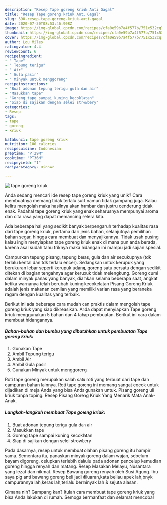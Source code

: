 ```yaml
---
description: "Resep Tape goreng kriuk Anti Gagal"
title: "Resep Tape goreng kriuk Anti Gagal"
slug: 390-resep-tape-goreng-kriuk-anti-gagal
date: 2020-07-30T08:53:46.908Z
image: https://img-global.cpcdn.com/recipes/cfa0e59b7a4f577b/751x532cq70/tape-goreng-kriuk-foto-resep-utama.jpg
thumbnail: https://img-global.cpcdn.com/recipes/cfa0e59b7a4f577b/751x532cq70/tape-goreng-kriuk-foto-resep-utama.jpg
cover: https://img-global.cpcdn.com/recipes/cfa0e59b7a4f577b/751x532cq70/tape-goreng-kriuk-foto-resep-utama.jpg
author: Lou Miles
ratingvalue: 4.4
reviewcount: 6
recipeingredient:
- " Tape"
- " Tepung terigu"
- " Air"
- " Gula pasir"
- " Minyak untuk menggoreng"
recipeinstructions:
- "Buat adonan tepung terigu gula dan air"
- "Masukkan tape"
- "Goreng tape sampai kuning kecoklatan"
- "Siap di sajikan dengan selei strowbery"
categories:
- Resep
tags:
- tape
- goreng
- kriuk

katakunci: tape goreng kriuk 
nutrition: 100 calories
recipecuisine: Indonesian
preptime: "PT29M"
cooktime: "PT36M"
recipeyield: "1"
recipecategory: Dinner

---
```



![Tape goreng kriuk](https://img-global.cpcdn.com/recipes/cfa0e59b7a4f577b/751x532cq70/tape-goreng-kriuk-foto-resep-utama.jpg)

Anda sedang mencari ide resep tape goreng kriuk yang unik? Cara membuatnya memang tidak terlalu sulit namun tidak gampang juga. Kalau keliru mengolah maka hasilnya akan hambar dan justru cenderung tidak enak. Padahal tape goreng kriuk yang enak seharusnya mempunyai aroma dan cita rasa yang dapat memancing selera kita.

Ada beberapa hal yang sedikit banyak berpengaruh terhadap kualitas rasa dari tape goreng kriuk, pertama dari jenis bahan, selanjutnya pemilihan bahan segar, hingga cara membuat dan menyajikannya. Tidak usah pusing kalau ingin menyiapkan tape goreng kriuk enak di mana pun anda berada, karena asal sudah tahu triknya maka hidangan ini mampu jadi sajian spesial.

Campurkan tepung pisang, tepung beras, gula dan air secukupnya (tdk terlalu kental dan tdk terlalu encer). Sedangkan untuk kerupuk yang berukuran lebar seperti kerupuk udang, goreng satu persatu dengan sedikit ditekan di bagian tengahnya agar kerupuk tidak melengkung. Goreng cumi dalam minyak panas yang banyak, diamkan selama beberapa saat, angkat ketika warnanya telah berubah kuning kecokelatan Pisang Goreng Kriuk adalah jenis makanan cemilan yang memiliki varian rasa yang beraneka ragam dengan kualitas yang terbaik.


Berikut ini ada beberapa cara mudah dan praktis dalam mengolah tape goreng kriuk yang siap dikreasikan. Anda dapat menyiapkan Tape goreng kriuk menggunakan 5 bahan dan 4 tahap pembuatan. Berikut ini cara dalam membuat hidangannya.

<!--inarticleads1-->

##### Bahan-bahan dan bumbu yang dibutuhkan untuk pembuatan Tape goreng kriuk:

1. Gunakan  Tape
1. Ambil  Tepung terigu
1. Ambil  Air
1. Ambil  Gula pasir
1. Gunakan  Minyak untuk menggoreng


Roti tape goreng merupakan salah satu roti yang terbuat dari tape dan campuran bahan lainnya. Roti tape goreng ini memang sangat cocok untuk dijadikan di meja Anda yang bisa Anda gunakan untuk. Pisang goreng uli kriuk tanpa toping. Resep Pisang Goreng Kriuk Yang Menarik Mata Anak-Anak. 

<!--inarticleads2-->

##### Langkah-langkah membuat Tape goreng kriuk:

1. Buat adonan tepung terigu gula dan air
1. Masukkan tape
1. Goreng tape sampai kuning kecoklatan
1. Siap di sajikan dengan selei strowbery


Pada dasarnya, resep untuk membuat olahan pisang goreng itu hampir sama. Sementara itu, panaskan minyak goreng dalam wajan, sebelum bayam digoreng, celupkan terlebih dahulu pada adonan pencelup kemudian goreng hingga renyah dan matang. Resep Masakan Melayu, Nusantara yang lezat dan nikmat. Resep Bawang goreng renyah oleh Susi Agung. Ibu saya plg anti bawang goreng beli jadi diluaran,kata beliau apek lah,bnyk campurannya lah,keras lah,terlalu berminyak lah &amp; sejuta alasan. 

Gimana nih? Gampang kan? Itulah cara membuat tape goreng kriuk yang bisa Anda lakukan di rumah. Semoga bermanfaat dan selamat mencoba!
